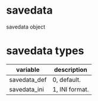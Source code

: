 # savedata

savedata object

# savedata types
variable | description
---|---
savedata_def | 0, default.
savedata_ini | 1, INI format.
